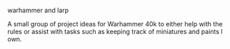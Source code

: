  warhammer and larp 


A small group of project ideas for Warhammer 40k to either help with the rules or assist with tasks such as keeping track of miniatures and paints I own.

